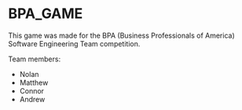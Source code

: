 # BPA_GAME
This game was made for the BPA (Business Professionals of America) Software Engineering Team competition.

Team members:
 - Nolan
 - Matthew
 - Connor
 - Andrew
